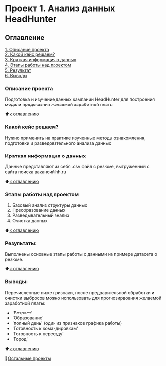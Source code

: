 # Проект 1. Анализ данных HeadHunter

## Оглавление  
[1. Описание проекта](.README.md#Описание-проекта)  
[2. Какой кейс решаем?](.README.md#Какой-кейс-решаем)  
[3. Краткая информация о данных](.README.md#Краткая-информация-о-данных)  
[4. Этапы работы над проектом](.README.md#Этапы-работы-над-проектом)  
[5. Результат](.README.md#Результат)    
[6. Выводы](.README.md#Выводы) 

### Описание проекта    
Подготовка и изучение данных кампании HeadHunter для построения модели предсказния желаемой заработной платы

:arrow_up:[к оглавлению](_)


### Какой кейс решаем?    
Нужно применить на практике изученные методы ознакомления, подготовки и разведовательного анализа данных


### Краткая информация о данных
Данные представляют из себя .csv файл с резюме, выгруженный с сайта поиска вакансий hh.ru
  
:arrow_up:[к оглавлению](.README.md#Оглавление)


### Этапы работы над проектом  
1. Базовый анализ структуры данных
2. Преобразование данных
3. Разведывательный анализ
4. Очистка данных

:arrow_up:[к оглавлению](.README.md#Оглавление)


### Результаты:  
Выполнены основные этапы работы с данными на примере датасета о резюме.

:arrow_up:[к оглавлению](.README.md#Оглавление)


### Выводы:  
Перечисленные ниже признаки, после предварительной обработки и очистки выбросов можно использовать для прогнозирвоания желаемой заработной платы:
- 'Возраст'
- 'Образование'
- 'полный день' (один из признаков графика работы)
- 'Готовность к командировкам'
- 'Готовность к переезду'
- 'Город' 

:arrow_up:[к оглавлению](.README.md#Оглавление)

:house_with_garden:[Остальные проекты](https://github.com/Marakassa/sf_data_science/tree/main/README.md)
